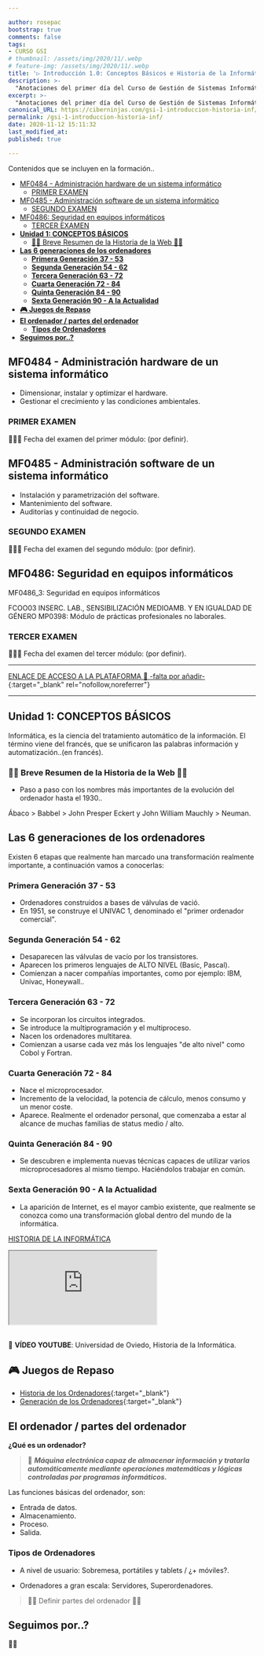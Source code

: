 ```yaml
---

author: rosepac
bootstrap: true
comments: false
tags:
- CURSO GSI
# thumbnail: /assets/img/2020/11/.webp
# feature-img: /assets/img/2020/11/.webp
title: '▷ Introducción 1.0: Conceptos Básicos e Historia de la Informática'
description: >-
  "Anotaciones del primer día del Curso de Gestión de Sistemas Informáticos y un corto repaso a la historia de la informática."
excerpt: >-
  "Anotaciones del primer día del Curso de Gestión de Sistemas Informáticos y un corto repaso a la historia de la informática."
canonical_URL: https://ciberninjas.com/gsi-1-introduccion-historia-inf/
permalink: /gsi-1-introduccion-historia-inf/
date: 2020-11-12 15:11:32
last_modified_at: 
published: true

---
```


Contenidos que se incluyen en la formación..

- [MF0484 - Administración hardware de un sistema informático](#mf0484---administración-hardware-de-un-sistema-informático)
  - [PRIMER EXAMEN](#primer-examen)
- [MF0485 - Administración software de un sistema informático](#mf0485---administración-software-de-un-sistema-informático)
  - [SEGUNDO EXAMEN](#segundo-examen)
- [MF0486: Seguridad en equipos informáticos](#mf0486-seguridad-en-equipos-informáticos)
  - [TERCER EXAMEN](#tercer-examen)
- [**Unidad 1: CONCEPTOS BÁSICOS**](#unidad-1-conceptos-básicos)
  - [👷‍♂️ Breve Resumen de la Historia de la Web 👷‍♂️](#️-breve-resumen-de-la-historia-de-la-web-️)
- [**Las 6 generaciones de los ordenadores**](#las-6-generaciones-de-los-ordenadores)
  - [**Primera Generación 37 - 53**](#primera-generación-37---53)
  - [**Segunda Generación 54 - 62**](#segunda-generación-54---62)
  - [**Tercera Generación 63 - 72**](#tercera-generación-63---72)
  - [**Cuarta Generación 72 - 84**](#cuarta-generación-72---84)
  - [**Quinta Generación 84 - 90**](#quinta-generación-84---90)
  - [**Sexta Generación 90 - A la Actualidad**](#sexta-generación-90---a-la-actualidad)
- [**🎮 Juegos de Repaso**](#-juegos-de-repaso)
- [**El ordenador / partes del ordenador**](#el-ordenador--partes-del-ordenador)
  - [**Tipos de Ordenadores**](#tipos-de-ordenadores)
- [**Seguimos por..?**](#seguimos-por)

## MF0484 - Administración hardware de un sistema informático

- Dimensionar, instalar y optimizar el hardware.
- Gestionar el crecimiento y las condiciones ambientales.

### PRIMER EXAMEN 

👷‍♂️📆 Fecha del examen del primer módulo: (por definir).

## MF0485 - Administración software de un sistema informático 

- Instalación y parametrización del software.
- Mantenimiento del software.
- Auditorías y continuidad de negocio.

### SEGUNDO EXAMEN 

👷‍♂️📆 Fecha del examen del segundo módulo: (por definir).

## MF0486: Seguridad en equipos informáticos

MF0486_3: Seguridad en equipos informáticos
<!-- https://www.intergrupo.net/desempleados-larga-duracion-presencial/gestion-de-sistemas-informaticos/ -->
FCOO03 INSERC. LAB., SENSIBILIZACIÓN MEDIOAMB. Y EN IGUALDAD DE GÉNERO
MP0398: Módulo de prácticas profesionales no laborales.

### TERCER EXAMEN 

👷‍♂️📆 Fecha del examen del tercer módulo: (por definir).

---

[ENLACE DE ACCESO A LA PLATAFORMA 🚪 -falta por añadir-](){:target="_blank" rel="nofollow,noreferrer"}

---

## **Unidad 1: CONCEPTOS BÁSICOS**

Informática, es la ciencia del tratamiento automático de la información. El término viene del francés, que se unificaron las palabras información y automatización..(en francés).

### 👷‍♂️ Breve Resumen de la Historia de la Web 👷‍♂️

- Paso a paso con los nombres más importantes de la evolución del ordenador hasta el 1930..

Ábaco > Babbel > John Presper Eckert y John William Mauchly > Neuman.

## **Las 6 generaciones de los ordenadores**

Existen 6 etapas que realmente han marcado una transformación realmente importante, a continuación vamos a conocerlas:

### **Primera Generación 37 - 53**

- Ordenadores construidos a bases de válvulas de vació.
- En 1951, se construye el UNIVAC 1, denominado el "primer ordenador comercial".

###  **Segunda Generación 54 - 62**

- Desaparecen las válvulas de vacío por los transistores.
- Aparecen los primeros lenguajes de ALTO NIVEL (Basic, Pascal).
- Comienzan a nacer compañías importantes, como por ejemplo: IBM, Univac, Honeywall..

### **Tercera Generación 63 - 72**

- Se incorporan los circuitos integrados.
- Se introduce la multiprogramación y el multiproceso.
- Nacen los ordenadores multitarea.
- Comienzan a usarse cada vez más los lenguajes "de alto nivel" como Cobol y Fortran.

### **Cuarta Generación 72 - 84**

- Nace el microprocesador.
- Incremento de la velocidad, la potencia de cálculo, menos consumo y un menor coste.
- Aparece. Realmente el ordenador personal, que comenzaba a estar al alcance de muchas familias de status medio / alto.

### **Quinta Generación 84 - 90**

- Se descubren e implementa nuevas técnicas capaces de utilizar varios microprocesadores al mismo tiempo. Haciéndolos trabajar en común.

### **Sexta Generación 90 - A la Actualidad**

- La aparición de Internet, es el mayor cambio existente, que realmente se conozca como una transformación global dentro del mundo de la informática.

[HISTORIA DE LA INFORMÁTICA]()

<div class="embed-responsive embed-responsive-16by9">
  <iframe class="embed-responsive-item" src="https://www.youtube-nocookie.com/embed/6sTPEtzNIsA" allowfullscreen></iframe>
</div><br/>

🎥 **VÍDEO YOUTUBE**: Universidad de Oviedo, Historia de la Informática.

## **🎮 Juegos de Repaso**

- [Historia de los Ordenadores](https://es.educaplay.com/recursos-educativos/3898957-historia_ordenadores.html){:target="_blank"}
- [Generación de los Ordenadores](https://es.educaplay.com/es/recursoseducativos/3898960/generaciones_ordenadores.htm){:target="_blank"}

## **El ordenador / partes del ordenador**

**¿Qué es un ordenador?**

> 🌟 ***Máquina electrónica capaz de almacenar información y tratarla automáticamente mediante operaciones matemáticas y lógicas controladas por programas informáticos.***

Las funciones básicas del ordenador, son:

- Entrada de datos.
- Almacenamiento.
- Proceso.
- Salida.

### **Tipos de Ordenadores**

- A nivel de usuario: Sobremesa, portátiles y tablets / ¿+ móviles?.

- Ordenadores a gran escala: Servidores, Superordenadores.

> 👷‍♂️ Definir partes del ordenador 👷‍♂️

## **Seguimos por..?**

👷‍♂️